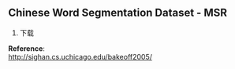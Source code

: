 ## Chinese Word Segmentation Dataset - MSR 

1. 下载

**Reference**:   
<http://sighan.cs.uchicago.edu/bakeoff2005/>